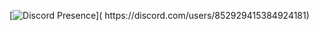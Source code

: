 [![Discord Presence](https://lanyard-profile-readme.vercel.app/api/852929415384924181?theme=light&bg=809ecf&animated=false&hideDiscrim=true&borderRadius=30px&idleMessage=Muhtemelen%20doing%20something%20else...)]( https://discord.com/users/852929415384924181)
